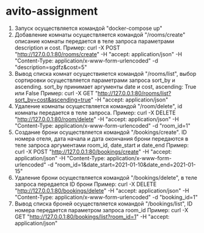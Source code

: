 # avito-assignment

1. Запуск осуществляется командой "docker-compose up"
2. Добавление комнаты осуществляется командой "/rooms/create" описание комнаты передается в теле запроса параметрами description и cost.
Пример: curl -X POST "http://127.0.0.1:80/rooms/create" -H  "accept: application/json" -H  "Content-Type: application/x-www-form-urlencoded" -d "description=sgdfz&cost=5"
3. Вывод списка комнат осуществияется командой "/rooms/list", выбор сортировки осуществляется параметрами запроса sort_by и ascending. sort_by принимает аргументы date и cost, ascending: True или False
Пример: curl -X GET "http://127.0.0.1:80/rooms/list?sort_by=cost&ascending=true" -H  "accept: application/json"
4. Удаление комнаты осуществляется командой "/room/delete", id комнаты передается в теле запроса.
Пример: curl -X DELETE "http://127.0.0.1:80/room/delete" -H  "accept: application/json" -H  "Content-Type: application/x-www-form-urlencoded" -d "room_id=1"
5. Создание брони осуществляется командой "/bookings/create". ID номера отеля, дата начала и дата окончания брони передаются в теле запроса аргументами room_id, date_start и date_end
Пример: curl -X POST "http://127.0.0.1:80/bookings/create" -H  "accept: application/json" -H  "Content-Type: application/x-www-form-urlencoded" -d "room_id=1&date_start=2021-01-10&date_end=2021-01-15"
6. Удаление брони осуществляется командой "/bookings/delete", в теле запроса передается ID брони
Пример: curl -X DELETE "http://127.0.0.1:80/bookings/delete" -H  "accept: application/json" -H  "Content-Type: application/x-www-form-urlencoded" -d "booking_id=1"
7. Вывод списка броней осуществляется командой "/bookings/list", ID номера передается параметром запроса room_id
Пример: curl -X GET "http://127.0.0.1:80/bookings/list?room_id=1" -H  "accept: application/json"
